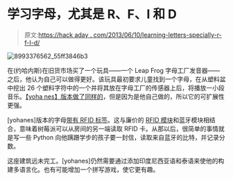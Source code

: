 # 学习字母，尤其是 R、F、I 和 D

> 原文:[https://hack aday . com/2013/06/10/learning-letters-specially-r-f-I-d/](https://hackaday.com/2013/06/10/learning-letters-particularly-r-f-i-d/)

![8993376562_55ff3846b3](../Images/7ec72cd58a444c230f30a3f40716ce4d.png)

在(约哈内斯)在旧货市场买了一个玩具——一个 Leap Frog 字母工厂发音器——之后，他认为自己可以做得更好。该玩具最初要求儿童找到一个字母，在从塑料盆中挖出 26 个塑料字符中的一个并将其放在字母工厂的传感器上后，将播放一小段音乐。[【yoha nes】版本做了同样的](http://tinyhack.com/2013/06/09/rfid-based-toy-for-toddler/)，但是因为是他自己做的，所以它的可扩展性更强。

[yohanes]版本的字母[带有 RFID 标签](http://www.aliexpress.com/item/EM-ID-CARD-4100-4102-reaction-ID-card-125KHZ-RFID-Card-fit-for-Access-Control-Time/851364985.html)。这与廉价的 [RFID 模块](http://www.aliexpress.com/item/1-Set-New-125Khz-125-khz-RFID-Mini-Module-kit-Kits-For-DIY-freeshipping/844714959.html)和蓝牙模块相结合，意味着树莓派可以从房间的另一端读取 RFID 卡。从那以后，很简单的事情就是写一些 Python 向他蹒跚学步的孩子要一封信，读取来自蓝牙的比特，并记录分数。

这座建筑远未完工。[yohanes]仍然需要通过添加印度尼西亚语和泰语来使他的构建多语言化。也有可能增加一个拼写游戏，使它更有趣。